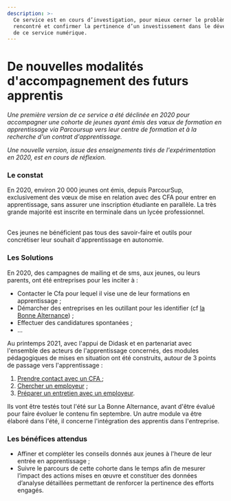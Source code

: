 ```yaml
---
description: >-
  Ce service est en cours d’investigation, pour mieux cerner le problème
  rencontré et confirmer la pertinence d’un investissement dans le développement
  de ce service numérique.
---
```


# De nouvelles modalités d'accompagnement des futurs apprentis

_Une première version de ce service a été déclinée en 2020 pour accompagner une cohorte de jeunes ayant émis des vœux de formation en apprentissage via Parcoursup vers leur centre de formation et à la recherche d'un contrat d'apprentissage._

_Une nouvelle version, issue des enseignements tirés de l'expérimentation en 2020, est en cours de réflexion._

### Le constat

En 2020, environ 20 000 jeunes ont émis, depuis ParcourSup, exclusivement des vœux de mise en relation avec des CFA pour entrer en apprentissage, sans assurer une inscription étudiante en parallèle. La très grande majorité est inscrite en terminale dans un lycée professionnel.&#x20;

\
Ces jeunes ne bénéficient pas tous des savoir-faire et outils pour concrétiser leur souhait d'apprentissage en autonomie.

### Les Solutions

En 2020, des campagnes de mailing et de sms, aux jeunes, ou leurs parents, ont été entreprises pour les inciter à :

* Contacter le Cfa pour lequel il vise une de leur formations en apprentissage ;
* Démarcher des entreprises en les outillant pour les identifier (cf [la Bonne Alternance](https://labonnealternance.pole-emploi.fr))  ;
* Effectuer des candidatures spontanées ;
* ...

Au printemps 2021, avec l'appui de Didask et en partenariat avec l'ensemble des acteurs de l'apprentissage concernés, des modules pédagogiques de mises en situation ont été construits, autour de 3 points de passage vers l'apprentissage :

1. [Prendre contact avec un CFA ](https://dinum-beta.didask.com/courses/demonstration/60abc18c075edf000065c987);
2. [Chercher un employeur](https://dinum-beta.didask.com/courses/demonstration/60d21bf5be76560000ae916e) ;
3. [Préparer un entretien avec un employeur](https://dinum-beta.didask.com/courses/demonstration/60d1adbb877dae00003f0eac).

Ils vont être testés tout l'été sur La Bonne Alternance, avant d'être évalué pour faire évoluer le contenu fin septembre. Un autre module va être élaboré dans l'été, il concerne l'intégration des apprentis dans l'entreprise.

### Les bénéfices attendus

* Affiner et compléter les conseils donnés aux jeunes à l'heure de leur entrée en apprentissage ;
* Suivre le parcours de cette cohorte dans le temps afin de mesurer l’impact des actions mises en œuvre et constituer  des données d’analyse détaillées permettant de renforcer la pertinence des efforts engagés.

